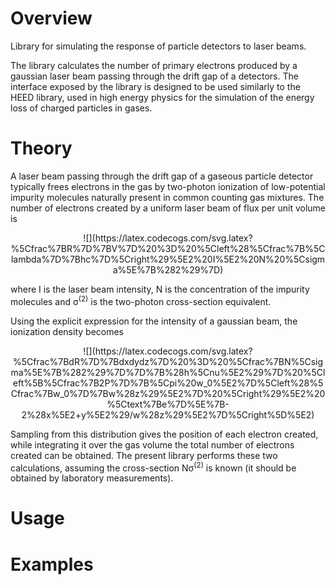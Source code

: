 # Overview

Library for simulating the response of particle detectors to laser beams.

The library calculates the number of primary electrons produced by a gaussian laser beam passing through the drift gap of a detectors. The interface exposed by the library is designed to be used similarly to the HEED library, used in high energy physics for the simulation of the energy loss of charged particles in gases.

# Theory

A laser beam passing through the drift gap of a gaseous particle detector typically frees electrons in the gas by two-photon ionization of low-potential impurity molecules naturally present in common counting gas mixtures. The number of electrons created by a uniform laser beam of flux per unit volume is

<p align=center>
  ![](https://latex.codecogs.com/svg.latex?%5Cfrac%7BR%7D%7BV%7D%20%3D%20%5Cleft%28%5Cfrac%7B%5Clambda%7D%7Bhc%7D%5Cright%29%5E2%20I%5E2%20N%20%5Csigma%5E%7B%282%29%7D)
</p>

where I is the laser beam intensity, N is the concentration of the impurity molecules and &sigma;<sup>(2)</sup> is the two-photon cross-section equivalent.

Using the explicit expression for the intensity of a gaussian beam, the ionization density becomes

<p align=center>
  ![](https://latex.codecogs.com/svg.latex?%5Cfrac%7BdR%7D%7Bdxdydz%7D%20%3D%20%5Cfrac%7BN%5Csigma%5E%7B%282%29%7D%7D%7B%28h%5Cnu%5E2%29%7D%20%5Cleft%5B%5Cfrac%7B2P%7D%7B%5Cpi%20w_0%5E2%7D%5Cleft%28%5Cfrac%7Bw_0%7D%7Bw%28z%29%5E2%7D%20%5Cright%29%5E2%20%5Ctext%7Be%7D%5E%7B-2%28x%5E2&plus;y%5E2%29/w%28z%29%5E2%7D%5Cright%5D%5E2)
</p>

Sampling from this distribution gives the position of each electron created, while integrating it over the gas volume the total number of electrons created can be obtained. The present library performs these two calculations, assuming the cross-section N&sigma;<sup>(2)</sup> is known (it should be obtained by laboratory measurements).

# Usage

# Examples
